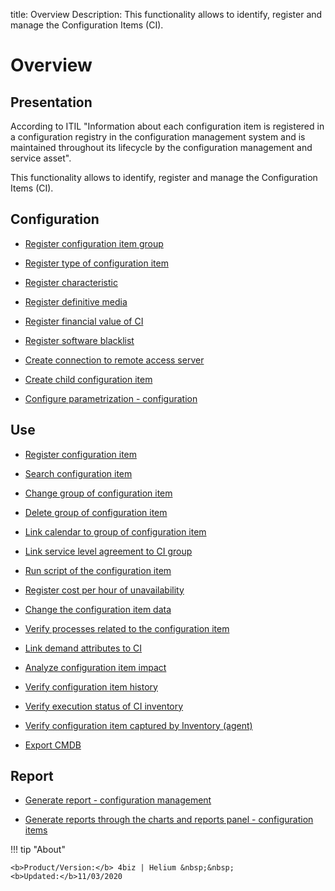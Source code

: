 title: Overview
Description: This functionality allows to identify, register and manage the Configuration Items (CI).
# Overview

Presentation
----------------

According to ITIL "Information about each configuration item is registered in a
configuration registry in the configuration management system and is maintained
throughout its lifecycle by the configuration management and service asset".

This functionality allows to identify, register and manage the Configuration
Items (CI).

Configuration
-----------------

- [Register configuration item group](/en-us/4biz-helium/processes/configuration/configuration/register-configuration-item-group.html)

- [Register type of configuration item](/en-us/4biz-helium/processes/configuration/configuration/register-type-ic.html)

- [Register characteristic](/en-us/4biz-helium/processes/configuration/configuration/register-characteristics.html)

- [Register definitive media](/en-us/4biz-helium/processes/configuration/configuration/register-definitive-media.html)

- [Register financial value of CI](/en-us/4biz-helium/processes/configuration/configuration/register-financial-value-ic.html)

- [Register software blacklist](/en-us/4biz-helium/processes/configuration/configuration/register-software-blacklist.html)

- [Create connection to remote access server](/en-us/4biz-helium/processes/configuration/configuration/configure-remote-access.html)

- [Create child configuration item](/en-us/4biz-helium/processes/configuration/configuration/create-configuration-item-related-ic.html)

- [Configure parametrization - configuration](/en-us/4biz-helium/platform-administration/parameters-list/configure-parametrization-configuration.html)
 
Use
-------

- [Register configuration item](/en-us/4biz-helium/processes/configuration/use/register-CI.html)

- [Search configuration item](/en-us/4biz-helium/processes/configuration/use/search-CI.html)

- [Change group of configuration item](/en-us/4biz-helium/processes/configuration/use/change-group-configuration-item.html)

- [Delete group of configuration item](/en-us/4biz-helium/processes/configuration/use/delete-group-of-IC.html)

- [Link calendar to group of configuration item](/en-us/4biz-helium/processes/configuration/use/link-calendar-to-group-of-IC.html)

- [Link service level agreement to CI group](/en-us/4biz-helium/processes/configuration/use/link-SLA-to-CI-group.html)

- [Run script of the configuration item](/en-us/4biz-helium/processes/configuration/use/run-script-of-CI.html)

- [Register cost per hour of unavailability](/en-us/4biz-helium/processes/configuration/use/cost-per-hour-unavailability.html)

- [Change the configuration item data](/en-us/4biz-helium/processes/configuration/use/change-IC-item-data.html)

- [Verify processes related to the configuration item](/en-us/4biz-helium/processes/configuration/use/CI-processes-related.html)

- [Link demand attributes to CI](/en-us/4biz-helium/processes/configuration/use/link-demand-attributes-to-CI.html)

- [Analyze configuration item impact](/en-us/4biz-helium/processes/configuration/use/configuration-item-impact.html)

- [Verify configuration item history](/en-us/4biz-helium/processes/configuration/use/CI-history.html)

- [Verify execution status of CI inventory](/en-us/4biz-helium/processes/configuration/use/verify-status-inventory.html)

- [Verify configuration item captured by Inventory (agent)](/en-us/4biz-helium/processes/configuration/use/CI-captured-by-inventory.html)

- [Export CMDB](/en-us/4biz-helium/processes/configuration/use/export-CMDB.html)

Report
----------

- [Generate report - configuration management](/en-us/4biz-helium/processes/configuration/use/generate-report-configuration-management.html)

- [Generate reports through the charts and reports panel - configuration items](/en-us/4biz-helium/processes/configuration/use/generate-reports-charts-panel-ic.html)

!!! tip "About"

    <b>Product/Version:</b> 4biz | Helium &nbsp;&nbsp;
    <b>Updated:</b>11/03/2020


